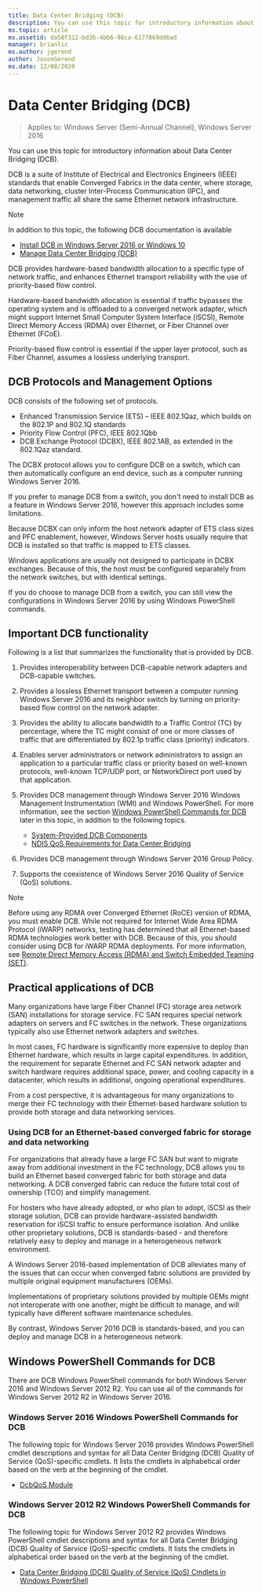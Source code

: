 ```yaml
---
title: Data Center Bridging (DCB)
description: You can use this topic for introductory information about Data Center Bridging in Windows Server 2016.
ms.topic: article
ms.assetid: da58f312-bd3b-4bb6-98ca-6177869dd6ad
manager: brianlic
ms.author: jgerend
author: JasonGerend
ms.date: 12/08/2020
---
```


# Data Center Bridging \(DCB\)

>Applies to: Windows Server (Semi-Annual Channel), Windows Server 2016

You can use this topic for introductory information about Data Center Bridging \(DCB\).

DCB is a suite of Institute of Electrical and Electronics Engineers \(IEEE\) standards that enable Converged Fabrics in the data center, where storage, data networking, cluster Inter\-Process Communication \(IPC\), and management traffic all share the same Ethernet network infrastructure.

>[!NOTE]
>In addition to this topic, the following DCB documentation is available
>
>- [Install DCB in Windows Server 2016 or Windows 10](dcb-install.md)
>- [Manage Data Center Bridging (DCB)](dcb-manage.md)

DCB provides hardware\-based bandwidth allocation to a specific type of network traffic, and enhances Ethernet transport reliability with the use of priority\-based flow control.

Hardware\-based bandwidth allocation is essential if traffic bypasses the operating system and is offloaded to a converged network adapter, which might support Internet Small Computer System Interface \(iSCSI\), Remote Direct Memory Access \(RDMA\) over Ethernet, or Fiber Channel over Ethernet \(FCoE\).

Priority\-based flow control is essential if the upper layer protocol, such as Fiber Channel, assumes a lossless underlying transport.

## DCB Protocols and Management Options

DCB consists of the following set of protocols.

- Enhanced Transmission Service \(ETS\) – IEEE 802.1Qaz, which builds on the 802.1P and 802.1Q
standards
- Priority Flow Control \(PFC\), IEEE 802.1Qbb
- DCB Exchange Protocol \(DCBX\), IEEE 802.1AB, as extended in the 802.1Qaz standard.

The DCBX protocol allows you to configure DCB on a switch, which can then automatically configure an end device, such as a computer running Windows Server 2016.

If you prefer to manage DCB from a switch, you don't need to install DCB as a feature in Windows Server 2016, however this approach includes some limitations.

Because DCBX can only inform the host network adapter of ETS class sizes and PFC enablement, however, Windows Server hosts usually require that DCB is installed so that traffic is mapped to ETS classes.

Windows applications are usually not designed to participate in DCBX exchanges. Because of this, the host must be configured separately from the network switches, but with identical settings.

If you do choose to manage DCB from a switch, you can still view the configurations in Windows Server 2016 by using Windows PowerShell commands.

##  Important DCB functionality

Following is a list that summarizes the functionality that is provided by DCB.

1. Provides interoperability between DCB\-capable network adapters and DCB\-capable switches.

2. Provides a lossless Ethernet transport between a computer running Windows Server 2016 and its neighbor switch by turning on priority\-based flow control on the network adapter.

3. Provides the ability to allocate bandwidth to a Traffic Control \(TC\) by percentage, where the TC might consist of one or more classes of traffic that are differentiated by 802.1p traffic class \(priority\) indicators.

4. Enables server administrators or network administrators to assign an application to a particular traffic class or priority based on well-known protocols, well-known TCP/UDP port, or NetworkDirect port used by that application.

5. Provides DCB management through Windows Server 2016 Windows Management Instrumentation \(WMI\) and Windows PowerShell. For more information, see the section [Windows PowerShell Commands for DCB](#bkmk_wps) later in this topic, in addition to the following topics.
	- [System-Provided DCB Components](/windows-hardware/drivers/network/system-provided-dcb-components)
	- [NDIS QoS Requirements for Data Center Bridging](/windows-hardware/drivers/network/ndis-qos-requirements-for-data-center-bridging)

6. Provides DCB management through Windows Server 2016 Group Policy.

7. Supports the coexistence of Windows Server 2016 Quality of Service \(QoS\) solutions.

>[!NOTE]
>Before using any RDMA over Converged Ethernet \(RoCE\) version of RDMA, you must enable DCB. While not required for Internet Wide Area RDMA Protocol \(iWARP\) networks, testing has determined that all Ethernet\-based RDMA technologies work better with DCB. Because of this, you should consider using DCB for iWARP RDMA deployments. For more information, see [Remote Direct Memory Access (RDMA) and Switch Embedded Teaming (SET)](../../../virtualization/hyper-v-virtual-switch/RDMA-and-Switch-Embedded-Teaming.md).

##  Practical applications of DCB

Many organizations have large Fiber Channel \(FC\) storage area network \(SAN\) installations for storage service. FC SAN requires special network adapters on servers and FC switches in the network. These organizations typically also use Ethernet network adapters and switches.

In most cases, FC hardware is significantly more expensive to deploy than Ethernet hardware, which results in large capital expenditures. In addition, the requirement for separate Ethernet and FC SAN network adapter and switch hardware requires additional space, power, and cooling capacity in a datacenter, which results in additional, ongoing operational expenditures.

From a cost perspective, it is advantageous for many organizations to merge their FC technology with their Ethernet\-based hardware solution to provide both storage and data networking services.

### Using DCB for an Ethernet\-based converged fabric for storage and data networking

For organizations that already have a large FC SAN but want to migrate away from additional investment in the FC technology, DCB allows you to build an Ethernet based converged fabric for both storage and data networking. A DCB converged fabric can reduce the future total cost of ownership \(TCO\) and simplify management.

For hosters who have already adopted, or who plan to adopt, iSCSI as their storage solution, DCB can provide hardware\-assisted bandwidth reservation for iSCSI traffic to ensure performance isolation. And unlike other proprietary solutions, DCB is standards\-based - and therefore relatively easy to deploy and manage in a heterogeneous network environment.

A Windows Server 2016\-based implementation of DCB alleviates many of the issues that can occur when converged fabric solutions are provided by multiple original equipment manufacturers \(OEMs\).

Implementations of proprietary solutions provided by multiple OEMs might not interoperate with one another, might be difficult to manage, and will typically have different software maintenance schedules.

By contrast, Windows Server 2016 DCB is standards\-based, and you can deploy and manage DCB in a heterogeneous network.

## <a name="bkmk_wps"></a>Windows PowerShell Commands for DCB

There are DCB Windows PowerShell commands for both Windows Server 2016 and Windows Server 2012 R2. You can use all of the commands for Windows Server 2012 R2 in Windows Server 2016.

### Windows Server 2016 Windows PowerShell Commands for DCB

The following topic for Windows Server 2016 provides Windows PowerShell cmdlet descriptions and syntax for all Data Center Bridging \(DCB\) Quality of Service \(QoS\)\-specific cmdlets. It lists the cmdlets in alphabetical order based on the verb at the beginning of the cmdlet.

- [DcbQoS Module](/powershell/module/dcbqos/)

### Windows Server 2012 R2 Windows PowerShell Commands for DCB

The following topic for Windows Server 2012 R2 provides Windows PowerShell cmdlet descriptions and syntax for all Data Center Bridging \(DCB\) Quality of Service \(QoS\)\-specific cmdlets. It lists the cmdlets in alphabetical order based on the verb at the beginning of the cmdlet.

- [Data Center Bridging (DCB) Quality of Service (QoS) Cmdlets in Windows PowerShell](/powershell/module/dcbqos/)
